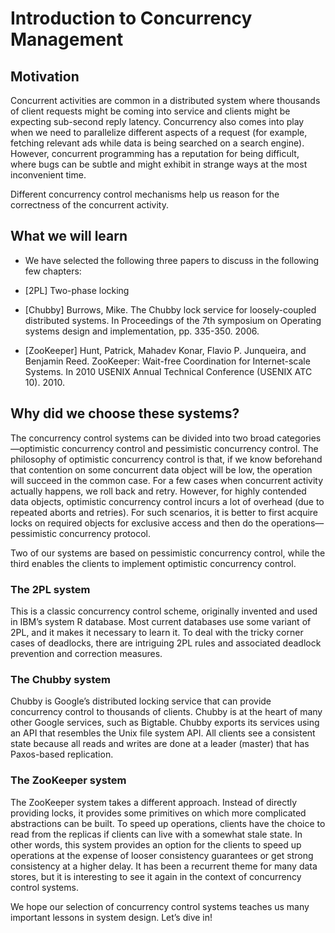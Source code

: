 # Introduction to Concurrency Management
## Motivation
Concurrent activities are common in a distributed system where thousands of client requests might be coming into service and clients might be expecting sub-second reply latency. Concurrency also comes into play when we need to parallelize different aspects of a request (for example, fetching relevant ads while data is being searched on a search engine). However, concurrent programming has a reputation for being difficult, where bugs can be subtle and might exhibit in strange ways at the most inconvenient time.

Different concurrency control mechanisms help us reason for the correctness of the concurrent activity.


## What we will learn
- We have selected the following three papers to discuss in the following few chapters:

- [2PL] Two-phase locking

- [Chubby] Burrows, Mike. The Chubby lock service for loosely-coupled distributed systems. In Proceedings of the 7th symposium on Operating systems design and implementation, pp. 335-350. 2006.

- [ZooKeeper] Hunt, Patrick, Mahadev Konar, Flavio P. Junqueira, and Benjamin Reed. ZooKeeper: Wait-free Coordination for Internet-scale Systems. In 2010 USENIX Annual Technical Conference (USENIX ATC 10). 2010.

## Why did we choose these systems?
The concurrency control systems can be divided into two broad categories—optimistic concurrency control and pessimistic concurrency control. The philosophy of optimistic concurrency control is that, if we know beforehand that contention on some concurrent data object will be low, the operation will succeed in the common case. For a few cases when concurrent activity actually happens, we roll back and retry. However, for highly contended data objects, optimistic concurrency control incurs a lot of overhead (due to repeated aborts and retries). For such scenarios, it is better to first acquire locks on required objects for exclusive access and then do the operations—pessimistic concurrency protocol.

Two of our systems are based on pessimistic concurrency control, while the third enables the clients to implement optimistic concurrency control.

### The 2PL system
This is a classic concurrency control scheme, originally invented and used in IBM’s system R database. Most current databases use some variant of 2PL, and it makes it necessary to learn it. To deal with the tricky corner cases of deadlocks, there are intriguing 2PL rules and associated deadlock prevention and correction measures.

### The Chubby system
Chubby is Google’s distributed locking service that can provide concurrency control to thousands of clients. Chubby is at the heart of many other Google services, such as Bigtable. Chubby exports its services using an API that resembles the Unix file system API. All clients see a consistent state because all reads and writes are done at a leader (master) that has Paxos-based replication.


### The ZooKeeper system
The ZooKeeper system takes a different approach. Instead of directly providing locks, it provides some primitives on which more complicated abstractions can be built. To speed up operations, clients have the choice to read from the replicas if clients can live with a somewhat stale state. In other words, this system provides an option for the clients to speed up operations at the expense of looser consistency guarantees or get strong consistency at a higher delay. It has been a recurrent theme for many data stores, but it is interesting to see it again in the context of concurrency control systems.

We hope our selection of concurrency control systems teaches us many important lessons in system design. Let’s dive in!
